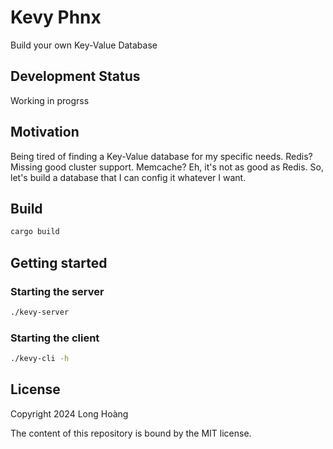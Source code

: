 # Kevy Phnx
Build your own Key-Value Database

## Development Status
Working in progrss

## Motivation
Being tired of finding a Key-Value database for my specific needs. Redis? Missing good cluster support. Memcache? Eh, it's not as good as Redis. So, let's build a database that I can config it whatever I want.

## Build

```bash
cargo build
```

## Getting started
### Starting the server
```bash
./kevy-server
```

### Starting the client
```bash
./kevy-cli -h
```

## License

Copyright 2024 Long Hoàng

The content of this repository is bound by the MIT license.
